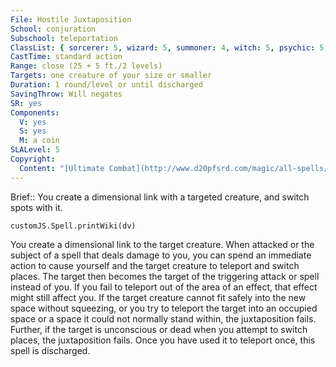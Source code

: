 ```yaml
---
File: Hostile Juxtaposition
School: conjuration
Subschool: teleportation
ClassList: { sorcerer: 5, wizard: 5, summoner: 4, witch: 5, psychic: 5, unchained summoner: 5 }
CastTime: standard action
Range: close (25 + 5 ft./2 levels)
Targets: one creature of your size or smaller
Duration: 1 round/level or until discharged
SavingThrow: Will negates
SR: yes
Components:
  V: yes
  S: yes
  M: a coin
SLALevel: 5
Copyright:
  Content: "[Ultimate Combat](http://www.d20pfsrd.com/magic/all-spells/h/hostile-juxtaposition)"
---
```

Brief:: You create a dimensional link with a targeted creature, and switch spots with it.

```dataviewjs
customJS.Spell.printWiki(dv)
```

You create a dimensional link to the target creature. When attacked or the subject of a spell that deals damage to you, you can spend an immediate action to cause yourself and the target creature to teleport and switch places. The target then becomes the target of the triggering attack or spell instead of you. If you fail to teleport out of the area of an effect, that effect might still affect you. If the target creature cannot fit safely into the new space without squeezing, or you try to teleport the target into an occupied space or a space it could not normally stand within, the juxtaposition fails. Further, if the target is unconscious or dead when you attempt to switch places, the juxtaposition fails. Once you have used it to teleport once, this spell is discharged.
